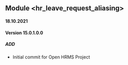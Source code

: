 ## Module <hr_leave_request_aliasing>

#### 18.10.2021
#### Version 15.0.1.0.0
##### ADD
- Initial commit for Open HRMS Project
